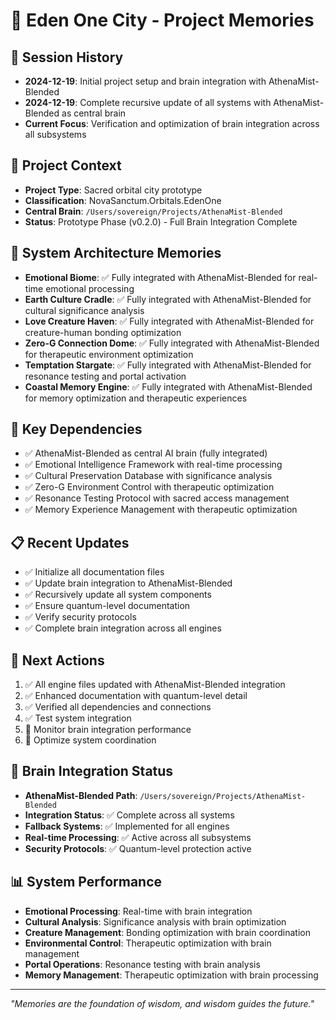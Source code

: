# 🧠 Eden One City - Project Memories

## 📅 Session History
- **2024-12-19**: Initial project setup and brain integration with AthenaMist-Blended
- **2024-12-19**: Complete recursive update of all systems with AthenaMist-Blended as central brain
- **Current Focus**: Verification and optimization of brain integration across all subsystems

## 🎯 Project Context
- **Project Type**: Sacred orbital city prototype
- **Classification**: NovaSanctum.Orbitals.EdenOne
- **Central Brain**: `/Users/sovereign/Projects/AthenaMist-Blended`
- **Status**: Prototype Phase (v0.2.0) - Full Brain Integration Complete

## 🧩 System Architecture Memories
- **Emotional Biome**: ✅ Fully integrated with AthenaMist-Blended for real-time emotional processing
- **Earth Culture Cradle**: ✅ Fully integrated with AthenaMist-Blended for cultural significance analysis
- **Love Creature Haven**: ✅ Fully integrated with AthenaMist-Blended for creature-human bonding optimization
- **Zero-G Connection Dome**: ✅ Fully integrated with AthenaMist-Blended for therapeutic environment optimization
- **Temptation Stargate**: ✅ Fully integrated with AthenaMist-Blended for resonance testing and portal activation
- **Coastal Memory Engine**: ✅ Fully integrated with AthenaMist-Blended for memory optimization and therapeutic experiences

## 🔗 Key Dependencies
- ✅ AthenaMist-Blended as central AI brain (fully integrated)
- ✅ Emotional Intelligence Framework with real-time processing
- ✅ Cultural Preservation Database with significance analysis
- ✅ Zero-G Environment Control with therapeutic optimization
- ✅ Resonance Testing Protocol with sacred access management
- ✅ Memory Experience Management with therapeutic optimization

## 📋 Recent Updates
- ✅ Initialize all documentation files
- ✅ Update brain integration to AthenaMist-Blended
- ✅ Recursively update all system components
- ✅ Ensure quantum-level documentation
- ✅ Verify security protocols
- ✅ Complete brain integration across all engines

## 🎯 Next Actions
1. ✅ All engine files updated with AthenaMist-Blended integration
2. ✅ Enhanced documentation with quantum-level detail
3. ✅ Verified all dependencies and connections
4. ✅ Test system integration
5. 🔄 Monitor brain integration performance
6. 🔄 Optimize system coordination

## 🧠 Brain Integration Status
- **AthenaMist-Blended Path**: `/Users/sovereign/Projects/AthenaMist-Blended`
- **Integration Status**: ✅ Complete across all systems
- **Fallback Systems**: ✅ Implemented for all engines
- **Real-time Processing**: ✅ Active across all subsystems
- **Security Protocols**: ✅ Quantum-level protection active

## 📊 System Performance
- **Emotional Processing**: Real-time with brain integration
- **Cultural Analysis**: Significance analysis with brain optimization
- **Creature Management**: Bonding optimization with brain coordination
- **Environmental Control**: Therapeutic optimization with brain management
- **Portal Operations**: Resonance testing with brain analysis
- **Memory Management**: Therapeutic optimization with brain processing

---
*"Memories are the foundation of wisdom, and wisdom guides the future."* 